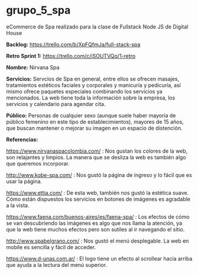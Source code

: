 # grupo_5_spa
eCommerce de Spa realizado para la clase de Fullstack Node JS de Digital House

**Backlog:** https://trello.com/b/XpFQfmJa/full-stack-spa

**Retro Sprint 1:** https://trello.com/c/iSOUTVQq/1-retro
  
  
**Nombre:** Nirvana Spa
  
  
**Servicios:** Servcios de Spa en general, entre ellos se ofrecen masajes, tratamientos estéticos faciales y corporales y manicuría y pedicuría, así mismo ofrece paquetes especiales combinando los servicios ya mencionados. La web tiene toda la información sobre la empresa, los servicios y calendario para agendar cita.
  
    
**Público:** Personas de cualquier sexo (aunque suele haber mayoría de público femenino en este tipo de establecimientos), mayores de 15 años, que buscan mantener o mejorar su imagen en un espacio de distención.
 
  
**Referencias:**
  
https://www.nirvanaspacolombia.com/ : Nos gustan los colores de la web, son relajantes y limpios. La manera que se desliza la web es también algo que queremos incorporar.  
  
http://www.kobe-spa.com/ : Nos gustó la página de ingreso y lo fácil que es usar la página.  
  
https://www.ettia.com/ : De esta web, también nos gustó la estética suave. Cómo están dispuestos los servicios en botones de imágenes es agradable a la vista.  
  
https://www.faena.com/buenos-aires/es/faena-spa/ : Los efectos de cómo se van descubriendo las imágenes es algo que nos llama la atención, ya que la web tiene muchos efectos pero son sutiles al ir navegando el sitio.  
  
http://www.spabelgrano.com/ : Nos gustó el menú desplegable. La web en mobile es sencilla y fácil de acceder.  
  
https://www.d-unas.com.ar/ : El logo tiene un efecto al scrollear hacia arriba que ayuda a la lectura del menú superior.
